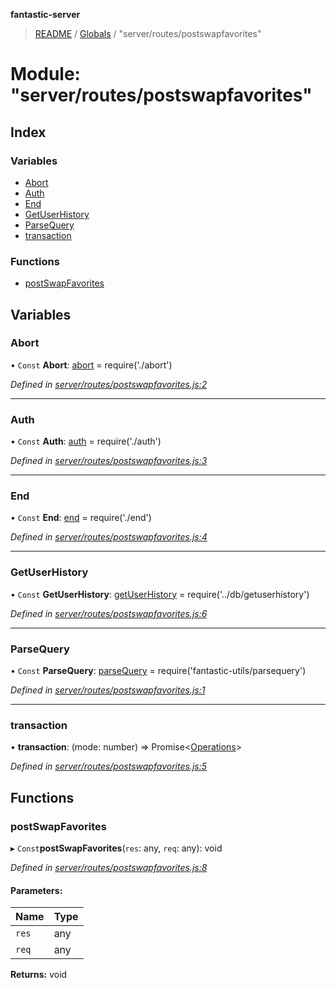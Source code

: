 **fantastic-server**

> [README](../README.md) / [Globals](../globals.md) / "server/routes/postswapfavorites"

# Module: "server/routes/postswapfavorites"

## Index

### Variables

* [Abort](_server_routes_postswapfavorites_.md#abort)
* [Auth](_server_routes_postswapfavorites_.md#auth)
* [End](_server_routes_postswapfavorites_.md#end)
* [GetUserHistory](_server_routes_postswapfavorites_.md#getuserhistory)
* [ParseQuery](_server_routes_postswapfavorites_.md#parsequery)
* [transaction](_server_routes_postswapfavorites_.md#transaction)

### Functions

* [postSwapFavorites](_server_routes_postswapfavorites_.md#postswapfavorites)

## Variables

### Abort

• `Const` **Abort**: [abort](_server_routes_abort_.md#abort) = require('./abort')

*Defined in [server/routes/postswapfavorites.js:2](https://github.com/besimorhino/project-fantastic/blob/af5d0de/server/routes/postswapfavorites.js#L2)*

___

### Auth

• `Const` **Auth**: [auth](_server_routes_auth_index_.md#auth) = require('./auth')

*Defined in [server/routes/postswapfavorites.js:3](https://github.com/besimorhino/project-fantastic/blob/af5d0de/server/routes/postswapfavorites.js#L3)*

___

### End

• `Const` **End**: [end](_server_routes_end_.md#end) = require('./end')

*Defined in [server/routes/postswapfavorites.js:4](https://github.com/besimorhino/project-fantastic/blob/af5d0de/server/routes/postswapfavorites.js#L4)*

___

### GetUserHistory

• `Const` **GetUserHistory**: [getUserHistory](_server_db_getuserhistory_index_.md#getuserhistory) = require('../db/getuserhistory')

*Defined in [server/routes/postswapfavorites.js:6](https://github.com/besimorhino/project-fantastic/blob/af5d0de/server/routes/postswapfavorites.js#L6)*

___

### ParseQuery

• `Const` **ParseQuery**: [parseQuery](_packages_fantastic_utils_parsequery_.md#parsequery) = require('fantastic-utils/parsequery')

*Defined in [server/routes/postswapfavorites.js:1](https://github.com/besimorhino/project-fantastic/blob/af5d0de/server/routes/postswapfavorites.js#L1)*

___

### transaction

•  **transaction**: (mode: number) => Promise\<[Operations](_packages_fantastic_utils_db_types_d_.md#operations)>

*Defined in [server/routes/postswapfavorites.js:5](https://github.com/besimorhino/project-fantastic/blob/af5d0de/server/routes/postswapfavorites.js#L5)*

## Functions

### postSwapFavorites

▸ `Const`**postSwapFavorites**(`res`: any, `req`: any): void

*Defined in [server/routes/postswapfavorites.js:8](https://github.com/besimorhino/project-fantastic/blob/af5d0de/server/routes/postswapfavorites.js#L8)*

#### Parameters:

Name | Type |
------ | ------ |
`res` | any |
`req` | any |

**Returns:** void
